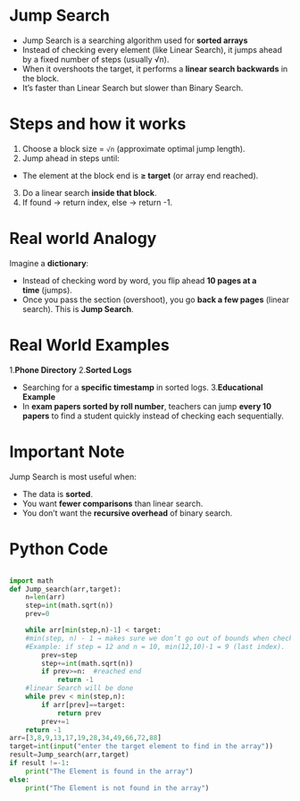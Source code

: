 # Jump Search

- Jump Search is a searching algorithm used for **sorted arrays**
- Instead of checking every element (like Linear Search), it jumps ahead by a fixed number of steps (usually √n).
- When it overshoots the target, it performs a **linear search backwards** in the block.
- It’s faster than Linear Search but slower than Binary Search.
# Steps and how it works

1. Choose a block size = `√n` (approximate optimal jump length).
2. Jump ahead in steps until:
- The element at the block end is **≥ target** (or array end reached).
3. Do a linear search **inside that block**.
4. If found → return index, else → return -1.
# Real world Analogy

Imagine a **dictionary**:

- Instead of checking word by word, you flip ahead **10 pages at a time** (jumps).
- Once you pass the section (overshoot), you go **back a few pages** (linear search). 
   This is **Jump Search**.
# Real World Examples

1.**Phone Directory**
2.**Sorted Logs**
- Searching for a **specific timestamp** in sorted logs.
3.**Educational Example**
- In **exam papers sorted by roll number**, teachers can jump **every 10 papers** to find a student quickly instead of checking each sequentially.
# Important Note
  
Jump Search is most useful when:

- The data is **sorted**.
- You want **fewer comparisons** than linear search.
- You don’t want the **recursive overhead** of binary search.

# Python Code

```python

import math
def Jump_search(arr,target):
    n=len(arr)
    step=int(math.sqrt(n))
    prev=0

    while arr[min(step,n)-1] < target:
    #min(step, n) - 1 → makes sure we don’t go out of bounds when checking.
    #Example: if step = 12 and n = 10, min(12,10)-1 = 9 (last index).
        prev=step
        step+=int(math.sqrt(n))
        if prev>=n:  #reached end
            return -1
    #linear Search will be done
    while prev < min(step,n):
        if arr[prev]==target:
            return prev
        prev+=1
    return -1
arr=[3,8,9,13,17,19,28,34,49,66,72,88]
target=int(input("enter the target element to find in the array"))
result=Jump_search(arr,target)
if result !=-1:
    print("The Element is found in the array")
else:
    print("The Element is not found in the array")
```